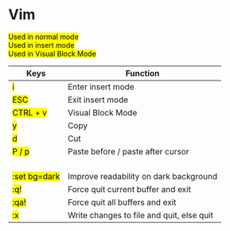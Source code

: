 # Vim

<mark style="color:$success;">Used in normal mode</mark>\
<mark style="color:$danger;">Used in insert mode</mark>\
<mark style="color:$warning;">Used in Visual Block Mode</mark>

| Keys                                              | Function                                  |
| ------------------------------------------------- | ----------------------------------------- |
| <mark style="color:$success;">i</mark>            | Enter insert mode                         |
| <mark style="color:$danger;">ESC</mark>           | Exit insert mode                          |
| <mark style="color:$danger;">CTRL + v</mark>      | Visual Block Mode                         |
| <mark style="color:$warning;">y</mark>            | Copy                                      |
| <mark style="color:$warning;">d</mark>            | Cut                                       |
| <mark style="color:$warning;">P / p</mark>        | Paste before / paste after cursor         |
|                                                   |                                           |
|                                                   |                                           |
|                                                   |                                           |
|                                                   |                                           |
| <mark style="color:$success;">:set bg=dark</mark> | Improve readability on dark background    |
| <mark style="color:$success;">:q!</mark>          | Force quit current buffer and exit        |
| <mark style="color:$success;">:qa!</mark>         | Force quit all buffers and exit           |
| <mark style="color:$success;">:x</mark>           | Write changes to file and quit, else quit |
